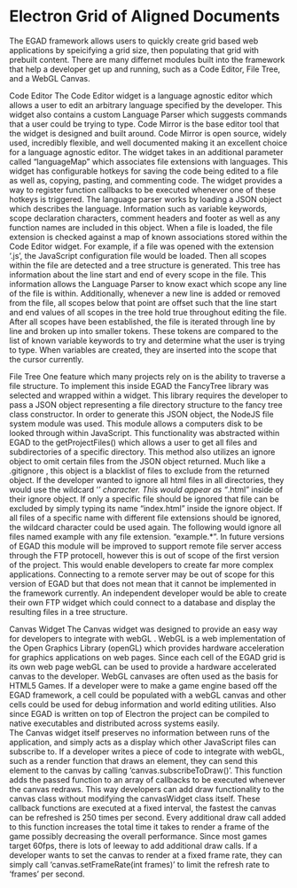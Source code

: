 # Electron Grid of Aligned Documents

The EGAD framework allows users to quickly create grid based web applications by speicifying a grid size, then populating that grid with prebuilt content. There are many differnet modules built into the framework that help a developer get up and running, such as a Code Editor, File Tree, and a WebGL Canvas. 

Code Editor
	The Code Editor widget is a language agnostic editor which allows a user to edit an arbitrary language specified by the developer. This widget also contains a custom Language Parser which suggests commands that a user could be trying to type. Code Mirror  is the base editor tool that the widget is designed and built around. Code Mirror is open source, widely used, incredibly flexible, and well documented making it an excellent choice for a language agnostic editor. The widget takes in an additional parameter called “languageMap” which associates file extensions with languages. This widget has configurable hotkeys for saving the code being edited to a file as well as, copying, pasting, and commenting code. The widget provides a way to register function callbacks to be executed whenever one of these hotkeys is triggered.
	The language parser works by loading a JSON object which describes the language. Information such as variable keywords, scope declaration characters, comment headers and footer as well as any function names are included in this object. When a file is loaded, the file extension is checked against a map of known associations stored within the Code Editor widget. For example, if a file was opened with the extension ‘.js’, the JavaScript configuration file would be loaded. Then all scopes within the file are detected and a tree structure is generated. This tree has information about the line start and end of every scope in the file. This information allows the Language Parser to know exact which scope any line of the file is within. Additionally, whenever a new line is added or removed from the file, all scopes below that point are offset such that the line start and end values of all scopes in the tree hold true throughout editing the file. After all scopes have been established, the file is iterated through line by line and broken up into smaller tokens. These tokens are compared to the list of known variable keywords to try and determine what the user is trying to type. When variables are created, they are inserted into the scope that the cursor currently.

File Tree
	One feature which many projects rely on is the ability to traverse a file structure. To implement this inside EGAD the FancyTree  library was selected and wrapped within a widget. This library requires the developer to pass a JSON object representing a file directory structure to the fancy tree class constructor. In order to generate this JSON object, the NodeJS file system module was used. This module allows a computers disk to be looked through within JavaScript. This functionality was abstracted within EGAD to the getProjectFiles() which allows a user to get all files and subdirectories of a specific directory. This method also utilizes an ignore object to omit certain files from the JSON object returned. Much like a .gitignore , this object is a blacklist of files to exclude from the returned object. If the developer wanted to ignore all html files in all directories, they would use the wildcard ‘*’ character. This would appear as “*.html” inside of their ignore object. If only a specific file should be ignored that file can be excluded by simply typing its name “index.html” inside the ignore object. If all files of a specific name with different file extensions should be ignored, the wildcard character could be used again. The following would ignore all files named example with any file extension. “example.*”.
	In future versions of EGAD this module will be improved to support remote file server access through the FTP  protocell, however this is out of scope of the first version of the project. This would enable developers to create far more complex applications. Connecting to a remote server may be out of scope for this version of EGAD but that does not mean that it cannot be implemented in the framework currently. An independent developer would be able to create their own FTP widget which could connect to a database and display the resulting files in a tree structure. 

Canvas Widget
	The Canvas widget was designed to provide an easy way for developers to integrate with webGL . WebGL is a web implementation of the Open Graphics Library  (openGL) which provides hardware acceleration for graphics applications on web pages. Since each cell of the EGAD grid is its own web page webGL can be used to provide a hardware accelerated canvas to the developer. WebGL canvases are often used as the basis for HTML5 Games. If a developer were to make a game engine based off the EGAD framework, a cell could be populated with a webGL canvas and other cells could be used for debug information and world editing utilities. Also since EGAD is written on top of Electron the project can be compiled to native executables and distributed across systems easily.  
	The Canvas widget itself preserves no information between runs of the application, and simply acts as a display which other JavaScript files can subscribe to. If a developer writes a piece of code to integrate with webGL, such as a render function that draws an element, they can send this element to the canvas by calling ‘canvas.subscribeToDraw(<drawFunction>)’. This function adds the passed function to an array of callbacks to be executed whenever the canvas redraws. This way developers can add draw functionality to the canvas class without modifying the canvasWidget class itself. These callback functions are executed at a fixed interval, the fastest the canvas can be refreshed is 250 times per second. Every additional draw call added to this function increases the total time it takes to render a frame of the game possibly decreasing the overall performance. Since most games target 60fps, there is lots of leeway to add additional draw calls. If a developer wants to set the canvas to render at a fixed frame rate, they can simply call ‘canvas.setFrameRate(int frames)’ to limit the refresh rate to ‘frames’ per second. 
